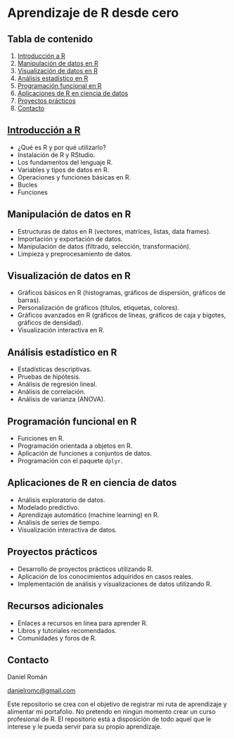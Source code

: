 # Aprendizaje de R desde cero

## Tabla de contenido

1. [Introducción a R](#introducción-a-r)
2. [Manipulación de datos en R](#manipulación-de-datos-en-r)
3. [Visualización de datos en R](#visualización-de-datos-en-r)
4. [Análisis estadístico en R](#análisis-estadístico-en-r)
5. [Programación funcional en R](#programación-funcional-en-r)
6. [Aplicaciones de R en ciencia de datos](#aplicaciones-de-r-en-ciencia-de-datos)
7. [Proyectos prácticos](#proyectos-prácticos)
8. [Contacto](#contacto)

## [Introducción a R](introduccion-a-R/wiki-basicos-de-R.md)

- ¿Qué es R y por qué utilizarlo?
- Instalación de R y RStudio.
- Los fundamentos del lenguaje R.
- Variables y tipos de datos en R.
- Operaciones y funciones básicas en R.
- Bucles
- Funciones

## Manipulación de datos en R

- Estructuras de datos en R (vectores, matrices, listas, data frames).
- Importación y exportación de datos.
- Manipulación de datos (filtrado, selección, transformación).
- Limpieza y preprocesamiento de datos.

## Visualización de datos en R

- Gráficos básicos en R (histogramas, gráficos de dispersión, gráficos de barras).
- Personalización de gráficos (títulos, etiquetas, colores).
- Gráficos avanzados en R (gráficos de líneas, gráficos de caja y bigotes, gráficos de densidad).
- Visualización interactiva en R.

## Análisis estadístico en R

- Estadísticas descriptivas.
- Pruebas de hipótesis.
- Análisis de regresión lineal.
- Análisis de correlación.
- Análisis de varianza (ANOVA).

## Programación funcional en R

- Funciones en R.
- Programación orientada a objetos en R.
- Aplicación de funciones a conjuntos de datos.
- Programación con el paquete `dplyr`.

## Aplicaciones de R en ciencia de datos

- Análisis exploratorio de datos.
- Modelado predictivo.
- Aprendizaje automático (machine learning) en R.
- Análisis de series de tiempo.
- Visualización interactiva de datos.

## Proyectos prácticos

- Desarrollo de proyectos prácticos utilizando R.
- Aplicación de los conocimientos adquiridos en casos reales.
- Implementación de análisis y visualizaciones de datos utilizando R.

## Recursos adicionales

- Enlaces a recursos en línea para aprender R.
- Libros y tutoriales recomendados.
- Comunidades y foros de R.

## Contacto
Daniel Román

danielromc@gmail.com

Este repositorio se crea con el objetivo de registrar mi ruta de aprendizaje y alimentar mi portafolio. No pretendo en ningún momento crear un curso profesional de R. El repositorio está a disposición de todo aquel que le interese y le pueda servir para su propio aprendizaje.
